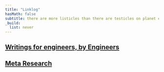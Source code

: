 ```yaml
---
title: "Linklog"
hasMath: false
subtitle: there are more listicles than there are testicles on planet earth. this is yet another. 
_build:
  list: never
---
```


## [Writings for engineers, by Engineers](/awesomeblogs)

## [Meta Research](/metaresearch)